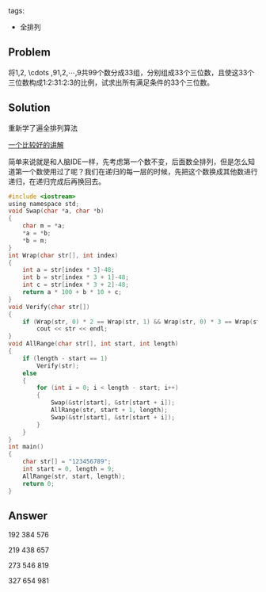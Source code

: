 tags:
- 全排列
## Problem
将1,2, \cdots ,91,2,⋯,9共99个数分成33组，分别组成33个三位数，且使这33个三位数构成1:2:31:2:3的比例，试求出所有满足条件的33个三位数。

## Solution
重新学了遍全排列算法     

[一个比较好的讲解](https://blog.csdn.net/gyysmall/article/details/8933835)

简单来说就是和人脑IDE一样，先考虑第一个数不变，后面数全排列，但是怎么知道第一个数使用过了呢？我们在递归的每一层的时候，先把这个数换成其他数进行递归，在递归完成后再换回去。
```C
#include <iostream>
using namespace std;
void Swap(char *a, char *b)
{
    char m = *a;
    *a = *b;
    *b = m;
}
int Wrap(char str[], int index)
{
    int a = str[index * 3]-48;
    int b = str[index * 3 + 1]-48;
    int c = str[index * 3 + 2]-48;
    return a * 100 + b * 10 + c;
}
void Verify(char str[])
{
    if (Wrap(str, 0) * 2 == Wrap(str, 1) && Wrap(str, 0) * 3 == Wrap(str, 2))
        cout << str << endl;
}
void AllRange(char str[], int start, int length)
{
    if (length - start == 1)
        Verify(str);
    else
    {
        for (int i = 0; i < length - start; i++)
        {
            Swap(&str[start], &str[start + i]);
            AllRange(str, start + 1, length);
            Swap(&str[start], &str[start + i]);
        }
    }
}
int main()
{
    char str[] = "123456789";
    int start = 0, length = 9;
    AllRange(str, start, length);
    return 0;
}
```
## Answer
192 384 576

219 438 657

273 546 819

327 654 981